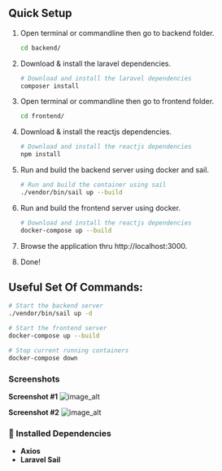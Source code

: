 ## Quick Setup
1. Open terminal or commandline then go to backend folder.
    ```bash
    cd backend/
    ```

2. Download & install the laravel dependencies.

   ```bash
   # Download and install the laravel dependencies
   composer install
   ```

3. Open terminal or commandline then go to frontend folder.
    ```bash
    cd frontend/
    ```

4. Download & install the reactjs dependencies.
   ```bash
   # Download and install the reactjs dependencies
   npm install
   ```
5. Run and build the backend server using docker and sail.
   ```bash
   # Run and build the container using sail
   ./vendor/bin/sail up --build
   ```

6. Run and build the frontend server using docker.
   ```bash
   # Download and install the reactjs dependencies
   docker-compose up --build
   ```
7. Browse the application thru http://localhost:3000.

8. Done!

## Useful Set Of Commands:
```bash
# Start the backend server
./vendor/bin/sail up -d

# Start the frontend server
docker-compose up --build

# Stop current running containers
docker-compose down

```

### Screenshots
**Screenshot #1**
![image_alt]()

**Screenshot #2**
![image_alt]()

### :wrench: Installed Dependencies
- **Axios**
- **Laravel Sail**